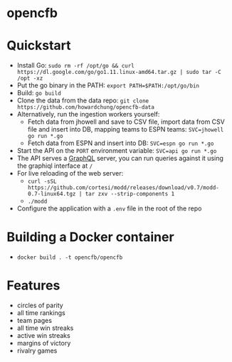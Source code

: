 opencfb
====

Quickstart
====
* Install Go: `sudo rm -rf /opt/go && curl https://dl.google.com/go/go1.11.linux-amd64.tar.gz | sudo tar -C /opt -xz`
* Put the go binary in the PATH: `export PATH=$PATH:/opt/go/bin`
* Build: `go build`
* Clone the data from the data repo: `git clone https://github.com/howardchung/opencfb-data`
* Alternatively, run the ingestion workers yourself:
  * Fetch data from jhowell and save to CSV file, import data from CSV file and insert into DB, mapping teams to ESPN teams: `SVC=jhowell go run *.go`
  * Fetch data from ESPN and insert into DB: `SVC=espn go run *.go`
* Start the API on the `PORT` environment variable: `SVC=api go run *.go`
* The API serves a [GraphQL](https://github.com/graphql) server, you can run queries against it using the graphiql interface at `/`
* For live reloading of the web server:
  * `curl -sSL https://github.com/cortesi/modd/releases/download/v0.7/modd-0.7-linux64.tgz | tar zxv --strip-components 1`
  * `./modd`
* Configure the application with a `.env` file in the root of the repo

Building a Docker container
====
* `docker build . -t opencfb/opencfb`

Features
====
* circles of parity
* all time rankings
* team pages
* all time win streaks
* active win streaks
* margins of victory
* rivalry games
